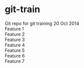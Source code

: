 git-train
=========

Git repo for git training 20 Oct 2014 <br>
Feature 1 <br>
Feature 2 <br>
Feature 3 <br>
Feature 4 <br>
Feature 5 <br>
Feature 6 <br>
Feature 7 <br>
